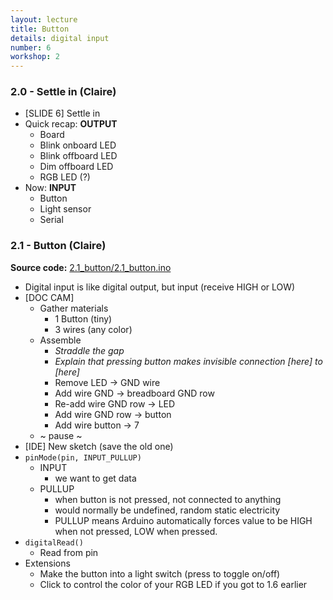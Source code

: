 ```yaml
---
layout: lecture
title: Button
details: digital input
number: 6
workshop: 2
---
```


### 2.0 - Settle in (Claire)

* [SLIDE 6] Settle in
* Quick recap: **OUTPUT**
  * Board
  * Blink onboard LED
  * Blink offboard LED
  * Dim offboard LED
  * RGB LED (?)
* Now: **INPUT**
  * Button
  * Light sensor
  * Serial

### 2.1 - Button (Claire)

**Source code:** [2.1_button/2.1_button.ino](2.1_button/2.1_button.ino)

* Digital input is like digital output, but input (receive HIGH or LOW)
* [DOC CAM]
  * Gather materials
    * 1 Button (tiny)
    * 3 wires (any color)
  * Assemble
    * *Straddle the gap*
    * *Explain that pressing button makes invisible connection [here] to [here]*
    * Remove LED → GND wire
    * Add wire GND → breadboard GND row
    * Re-add wire GND row → LED
    * Add wire GND row → button
    * Add wire button → 7
  * ~ pause ~
* [IDE] New sketch (save the old one)
* `pinMode(pin, INPUT_PULLUP)`
  * INPUT
    * we want to get data
  * PULLUP
    * when button is not pressed, not connected to anything
    * would normally be undefined, random static electricity
    * PULLUP means Arduino automatically forces value to be HIGH when not pressed, LOW when pressed.
* `digitalRead()`
  * Read from pin
* Extensions
  * Make the button into a light switch (press to toggle on/off)
  * Click to control the color of your RGB LED if you got to 1.6 earlier

